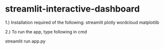 # streamlit-interactive-dashboard

1.) Installation required of the following:
streamlit
plotly
wordcloud
matplotlib

2.) To run the app, type following in cmd

streamlit run app.py
